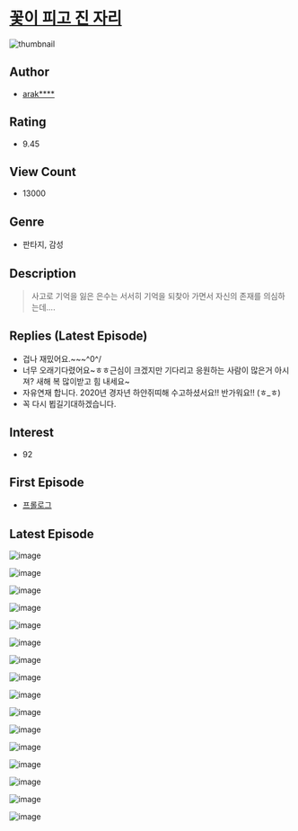 # [꽃이 피고 진 자리](https://comic.naver.com/bestChallenge/list?titleId=736498)
![thumbnail](https://image-comic.pstatic.net/user_contents_data/challenge_comic/2019/12/01/321581/thumbnail_434x330db749fa2_b3db_4202_b9b1_9cfeabb9460e_00008773.JPEG)

## Author
- [arak****](https://comic.naver.com/artistTitle?id=321581)

## Rating
- 9.45

## View Count
- 13000

## Genre
- 판타지, 감성

## Description
> 사고로 기억을 잃은 은수는 서서히 기억을 되찾아 가면서 자신의 존재를 의심하는데....

## Replies (Latest Episode)
- 겁나 재밌어요.~~~^0^/
- 너무 오래기다렸어요~ㅎㅎ근심이 크겠지만 기다리고 응원하는 사람이 많은거 아시져? 새해 복 많이받고 힘 내세요~
- 자유연재 합니다. 2020년 경자년 하얀쥐띠해 수고하셨서요!! 반가워요!! (ㅎ_ㅎ)
- 꼭 다시 뵙길기대하겠습니다.

## Interest
- 92

## First Episode
- [프롤로그](https://comic.naver.com/bestChallenge/detail?titleId=736498&no=1)

## Latest Episode
![image](https://image-comic.pstatic.net/user_contents_data/challenge_comic/2020/01/02/321581/upload_3991931107550509411.jpeg)

![image](https://image-comic.pstatic.net/user_contents_data/challenge_comic/2020/01/02/321581/upload_3702299979486083129.jpeg)

![image](https://image-comic.pstatic.net/user_contents_data/challenge_comic/2020/01/02/321581/upload_3689628306235339831.jpeg)

![image](https://image-comic.pstatic.net/user_contents_data/challenge_comic/2020/01/02/321581/upload_7076906975604650341.jpeg)

![image](https://image-comic.pstatic.net/user_contents_data/challenge_comic/2020/01/02/321581/upload_4135771418555397732.jpeg)

![image](https://image-comic.pstatic.net/user_contents_data/challenge_comic/2020/01/02/321581/upload_3472338230504219698.jpeg)

![image](https://image-comic.pstatic.net/user_contents_data/challenge_comic/2020/01/02/321581/upload_3617860965312641073.jpeg)

![image](https://image-comic.pstatic.net/user_contents_data/challenge_comic/2020/01/02/321581/upload_7377522246503642977.jpeg)

![image](https://image-comic.pstatic.net/user_contents_data/challenge_comic/2020/01/02/321581/upload_4048790182469972025.jpeg)

![image](https://image-comic.pstatic.net/user_contents_data/challenge_comic/2020/01/02/321581/upload_3617577291282199905.jpeg)

![image](https://image-comic.pstatic.net/user_contents_data/challenge_comic/2020/01/02/321581/upload_7377518758855784035.jpeg)

![image](https://image-comic.pstatic.net/user_contents_data/challenge_comic/2020/01/02/321581/upload_3689072845997106022.jpeg)

![image](https://image-comic.pstatic.net/user_contents_data/challenge_comic/2020/01/02/321581/upload_4121418612812833078.jpeg)

![image](https://image-comic.pstatic.net/user_contents_data/challenge_comic/2020/01/02/321581/upload_4050818781423351858.jpeg)

![image](https://image-comic.pstatic.net/user_contents_data/challenge_comic/2020/01/02/321581/upload_3558515752916104498.jpeg)

![image](https://image-comic.pstatic.net/user_contents_data/challenge_comic/2020/01/02/321581/upload_7089621514104877921.jpeg)

